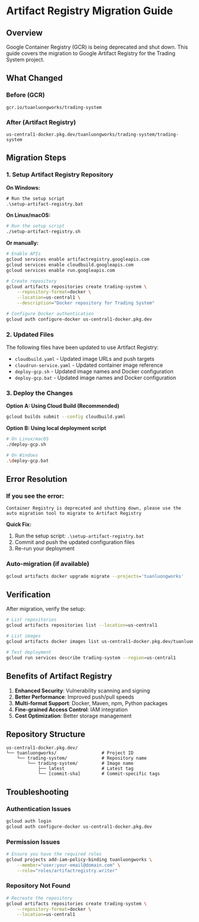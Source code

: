 # Artifact Registry Migration Guide

## Overview
Google Container Registry (GCR) is being deprecated and shut down. This guide covers the migration to Google Artifact Registry for the Trading System project.

## What Changed

### Before (GCR)
```
gcr.io/tuanluongworks/trading-system
```

### After (Artifact Registry)
```
us-central1-docker.pkg.dev/tuanluongworks/trading-system/trading-system
```

## Migration Steps

### 1. Setup Artifact Registry Repository

**On Windows:**
```cmd
# Run the setup script
.\setup-artifact-registry.bat
```

**On Linux/macOS:**
```bash
# Run the setup script
./setup-artifact-registry.sh
```

**Or manually:**
```bash
# Enable APIs
gcloud services enable artifactregistry.googleapis.com
gcloud services enable cloudbuild.googleapis.com
gcloud services enable run.googleapis.com

# Create repository
gcloud artifacts repositories create trading-system \
    --repository-format=docker \
    --location=us-central1 \
    --description="Docker repository for Trading System"

# Configure Docker authentication
gcloud auth configure-docker us-central1-docker.pkg.dev
```

### 2. Updated Files

The following files have been updated to use Artifact Registry:

- `cloudbuild.yaml` - Updated image URLs and push targets
- `cloudrun-service.yaml` - Updated container image reference
- `deploy-gcp.sh` - Updated image names and Docker configuration
- `deploy-gcp.bat` - Updated image names and Docker configuration

### 3. Deploy the Changes

**Option A: Using Cloud Build (Recommended)**
```bash
gcloud builds submit --config cloudbuild.yaml
```

**Option B: Using local deployment script**
```bash
# On Linux/macOS
./deploy-gcp.sh

# On Windows
.\deploy-gcp.bat
```

## Error Resolution

### If you see the error:
```
Container Registry is deprecated and shutting down, please use the auto migration tool to migrate to Artifact Registry
```

**Quick Fix:**
1. Run the setup script: `.\setup-artifact-registry.bat`
2. Commit and push the updated configuration files
3. Re-run your deployment

### Auto-migration (if available)
```bash
gcloud artifacts docker upgrade migrate --projects='tuanluongworks'
```

## Verification

After migration, verify the setup:

```bash
# List repositories
gcloud artifacts repositories list --location=us-central1

# List images
gcloud artifacts docker images list us-central1-docker.pkg.dev/tuanluongworks/trading-system

# Test deployment
gcloud run services describe trading-system --region=us-central1
```

## Benefits of Artifact Registry

1. **Enhanced Security**: Vulnerability scanning and signing
2. **Better Performance**: Improved push/pull speeds
3. **Multi-format Support**: Docker, Maven, npm, Python packages
4. **Fine-grained Access Control**: IAM integration
5. **Cost Optimization**: Better storage management

## Repository Structure

```
us-central1-docker.pkg.dev/
└── tuanluongworks/                 # Project ID
    └── trading-system/             # Repository name
        └── trading-system/         # Image name
            ├── latest              # Latest tag
            └── [commit-sha]        # Commit-specific tags
```

## Troubleshooting

### Authentication Issues
```bash
gcloud auth login
gcloud auth configure-docker us-central1-docker.pkg.dev
```

### Permission Issues
```bash
# Ensure you have the required roles
gcloud projects add-iam-policy-binding tuanluongworks \
    --member="user:your-email@domain.com" \
    --role="roles/artifactregistry.writer"
```

### Repository Not Found
```bash
# Recreate the repository
gcloud artifacts repositories create trading-system \
    --repository-format=docker \
    --location=us-central1
```
